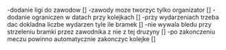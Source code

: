 -dodanie ligi do zawodow []
-zawody moze tworzyc tylko organizator []
-dodanie ograniczen w datach przy kolejkach []
-przy wydarzeniach trzeba dac dokladna liczbe wydarzen tyle ile bramek []
-nie wywala bledu przy strzeleniu bramki przez zawodnika z nie z tej druzyny []
-po zakonczeniu meczu powinno automatycznie zakonczyc kolejke []

